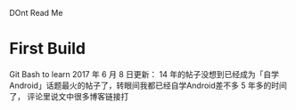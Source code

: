 DOnt Read Me
# First Build
Git Bash to learn
2017 年 6 月 8 日更新：
14 年的帖子没想到已经成为「自学Android」话题最火的帖子了，转眼间我都已经自学Android差不多 5 年多的时间了，
评论里说文中很多博客链接打
